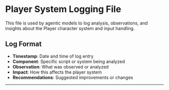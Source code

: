 # Player System Logging File

This file is used by agentic models to log analysis, observations, and insights about the Player character system and input handling.

## Log Format
- **Timestamp**: Date and time of log entry
- **Component**: Specific script or system being analyzed
- **Observation**: What was observed or analyzed
- **Impact**: How this affects the player system
- **Recommendations**: Suggested improvements or changes

---

<!-- Agentic models: Add your logging entries below this line -->
